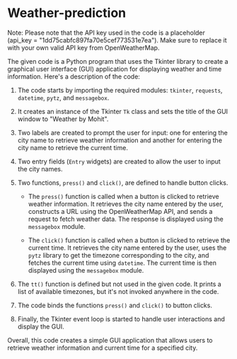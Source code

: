 # Weather-prediction

Note: Please note that the API key used in the code is a placeholder (api_key = "1dd75cabfc897fa70e5cef773531e7ea"). Make sure to replace it with your own valid API key from OpenWeatherMap.



The given code is a Python program that uses the Tkinter library to create a graphical user interface (GUI) application for displaying weather and time information. Here's a description of the code:

1. The code starts by importing the required modules: `tkinter`, `requests`, `datetime`, `pytz`, and `messagebox`.

2. It creates an instance of the Tkinter `Tk` class and sets the title of the GUI window to "Weather by Mohit".

3. Two labels are created to prompt the user for input: one for entering the city name to retrieve weather information and another for entering the city name to retrieve the current time.

4. Two entry fields (`Entry` widgets) are created to allow the user to input the city names.

5. Two functions, `press()` and `click()`, are defined to handle button clicks.

   - The `press()` function is called when a button is clicked to retrieve weather information. It retrieves the city name entered by the user, constructs a URL using the OpenWeatherMap API, and sends a request to fetch weather data. The response is displayed using the `messagebox` module.

   - The `click()` function is called when a button is clicked to retrieve the current time. It retrieves the city name entered by the user, uses the `pytz` library to get the timezone corresponding to the city, and fetches the current time using `datetime`. The current time is then displayed using the `messagebox` module.

6. The `tt()` function is defined but not used in the given code. It prints a list of available timezones, but it's not invoked anywhere in the code.

7. The code binds the functions `press()` and `click()` to button clicks.

8. Finally, the Tkinter event loop is started to handle user interactions and display the GUI.

Overall, this code creates a simple GUI application that allows users to retrieve weather information and current time for a specified city.



